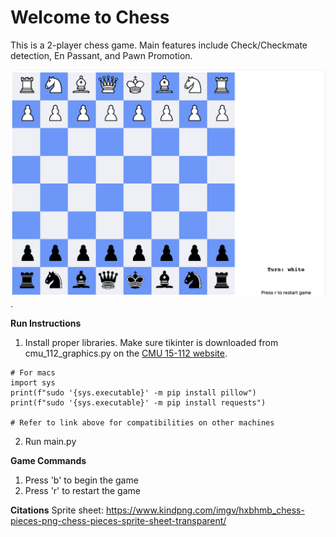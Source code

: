 # Welcome to Chess

This is a 2-player chess game. Main features include Check/Checkmate detection, En Passant, and Pawn Promotion.

![Demo](./demo.png).

**Run Instructions**
1. Install proper libraries. Make sure tikinter is downloaded from cmu_112_graphics.py on the [CMU 15-112 website](https://www.cs.cmu.edu/~112/notes/notes-graphics.html#installingModules).
```
# For macs
import sys
print(f"sudo '{sys.executable}' -m pip install pillow")
print(f"sudo '{sys.executable}' -m pip install requests")

# Refer to link above for compatibilities on other machines
```

2. Run main.py

**Game Commands**
1. Press 'b' to begin the game
2. Press 'r' to restart the game

**Citations**
Sprite sheet: https://www.kindpng.com/imgv/hxbhmb_chess-pieces-png-chess-pieces-sprite-sheet-transparent/